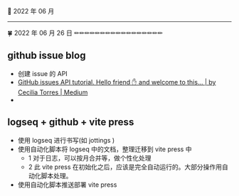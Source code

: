 🍉 2022 年 06 月

      
---

      
🍀 2022 年 06 月 26 日 ✏✏✏✏✏✏✏✏✏✏✏✏✏✏✏✏✏

      
 ## github issue blog
  - 创建 issue 的 API
  - [GitHub issues API tutorial. Hello friend ✋ and welcome to this… | by Cecilia Torres | Medium](https://medium.com/@hi_7807/github-issues-api-tutorial-b7a12b1bcada )
  -

 ## logseq + github + vite press
  - 使用 logseq 进行书写(如 jottings )
  - 使用自动化脚本将 logseq 中的文档，整理迁移到 vite press 中
  	- 1 对于日志，可以按月合并等，做个性化处理
  	- 2 此 vite press 在初始化之后，应该是完全自动运行的。大部分操作用自动化脚本处理。
  - 使用自动化脚本推送部署 vite press



